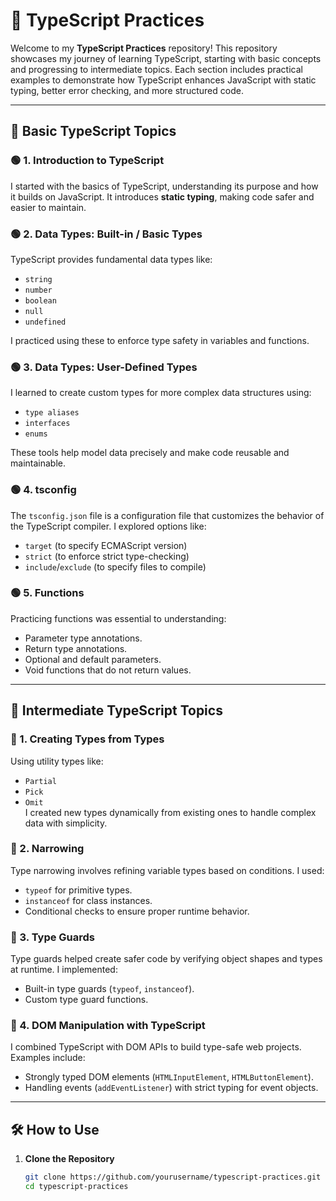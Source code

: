 # 🚀 TypeScript Practices  

Welcome to my **TypeScript Practices** repository! This repository showcases my journey of learning TypeScript, starting with basic concepts and progressing to intermediate topics. Each section includes practical examples to demonstrate how TypeScript enhances JavaScript with static typing, better error checking, and more structured code.  

---

## 🌱 Basic TypeScript Topics  

### 🟢 1. Introduction to TypeScript  
I started with the basics of TypeScript, understanding its purpose and how it builds on JavaScript. It introduces **static typing**, making code safer and easier to maintain.  

### 🟢 2. Data Types: Built-in / Basic Types  
TypeScript provides fundamental data types like:  
- `string`  
- `number`  
- `boolean`  
- `null`  
- `undefined`  

I practiced using these to enforce type safety in variables and functions.  

### 🟢 3. Data Types: User-Defined Types  
I learned to create custom types for more complex data structures using:  
- `type aliases`  
- `interfaces`  
- `enums`  

These tools help model data precisely and make code reusable and maintainable.  

### 🟢 4. tsconfig  
The `tsconfig.json` file is a configuration file that customizes the behavior of the TypeScript compiler. I explored options like:  
- `target` (to specify ECMAScript version)  
- `strict` (to enforce strict type-checking)  
- `include`/`exclude` (to specify files to compile)  

### 🟢 5. Functions  
Practicing functions was essential to understanding:  
- Parameter type annotations.  
- Return type annotations.  
- Optional and default parameters.  
- Void functions that do not return values.  

---

## 🌟 Intermediate TypeScript Topics  

### 🔷 1. Creating Types from Types  
Using utility types like:  
- `Partial`  
- `Pick`  
- `Omit`  
I created new types dynamically from existing ones to handle complex data with simplicity.  

### 🔷 2. Narrowing  
Type narrowing involves refining variable types based on conditions. I used:  
- `typeof` for primitive types.  
- `instanceof` for class instances.  
- Conditional checks to ensure proper runtime behavior.  

### 🔷 3. Type Guards  
Type guards helped create safer code by verifying object shapes and types at runtime. I implemented:  
- Built-in type guards (`typeof`, `instanceof`).  
- Custom type guard functions.  

### 🔷 4. DOM Manipulation with TypeScript  
I combined TypeScript with DOM APIs to build type-safe web projects. Examples include:  
- Strongly typed DOM elements (`HTMLInputElement`, `HTMLButtonElement`).  
- Handling events (`addEventListener`) with strict typing for event objects.  

---

## 🛠️ How to Use  

1. **Clone the Repository**  
   ```bash  
   git clone https://github.com/yourusername/typescript-practices.git  
   cd typescript-practices  
